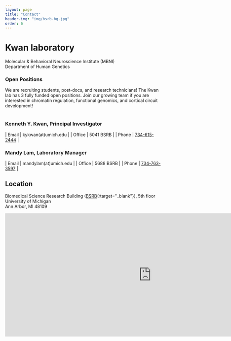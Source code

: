 ```yaml
---
layout: page
title: "Contact"
header-img: "img/bsrb-bg.jpg"
order: 6
---
```


# Kwan laboratory


Molecular & Behavioral Neuroscience Institute (MBNI)  
Department of Human Genetics


### Open Positions
We are recruiting students, post-docs, and research technicians! The Kwan lab has 3 fully funded open positions. Join our growing team if you are interested in chromatin regulation, functional genomics, and cortical circuit development!  
<br>

### Kenneth Y. Kwan, Principal Investigator

| Email  | kykwan(at)umich.edu            |
| Office | 5041 BSRB                      |
| Phone  | [734-615-2444](tel:7346152444) |


### Mandy Lam, Laboratory Manager

| Email  | mandylam(at)umich.edu          |
| Office | 5688 BSRB                      |
| Phone  | [734-763-3597](tel:7347633597) |


## Location

Biomedical Science Research Building ([BSRB](https://goo.gl/maps/K4qJjd5bLux){:target="_blank"}), 5th floor  
University of Michigan  
Ann Arbor, MI 48109

<div class="hidden-xs hidden-sm">
  <iframe src="https://www.google.com/maps/embed?pb=!1m18!1m12!1m3!1d2951.8383041400525!2d-83.73650104851302!3d42.28197487658658!2m3!1f0!2f0!3f0!3m2!1i1024!2i768!4f13.1!3m3!1m2!1s0x883cae42753fdedf%3A0xc94f5b73baf72096!2sBiomedical+Science+Research+Building%2C+109+Zina+Pitcher+Pl%2C+Ann+Arbor%2C+MI+48109!5e0!3m2!1sen!2sus!4v1504021791182" width="945" height="400" frameborder="0" style="border:0" allowfullscreen></iframe>
</div>
